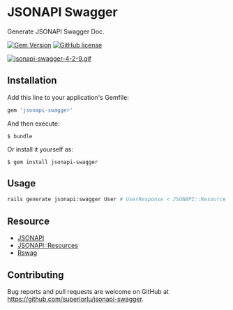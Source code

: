 # JSONAPI Swagger

Generate JSONAPI Swagger Doc.

[![Gem Version](https://img.shields.io/gem/v/jsonapi-swagger.svg)](https://rubygems.org/gems/jsonapi-swagger) [![GitHub license](https://img.shields.io/github/license/superiorlu/jsonapi-swagger.svg)](https://github.com/superiorlu/jsonapi-swagger/blob/master/LICENSE)

[![jsonapi-swagger-4-2-9.gif](https://i.loli.net/2019/05/05/5ccebf5e782b7.gif)](https://i.loli.net/2019/05/05/5ccebf5e782b7.gif)

## Installation

Add this line to your application's Gemfile:

```ruby
gem 'jsonapi-swagger'
```

And then execute:

    $ bundle

Or install it yourself as:

    $ gem install jsonapi-swagger

## Usage

```sh
rails generate jsonapi:swagger User # UserResponse < JSONAPI::Resource
```

## Resource

- [JSONAPI](https://jsonapi.org/)
- [JSONAPI::Resources](http://jsonapi-resources.com/)
- [Rswag](https://github.com/domaindrivendev/rswag)

## Contributing

Bug reports and pull requests are welcome on GitHub at https://github.com/superiorlu/jsonapi-swagger.
